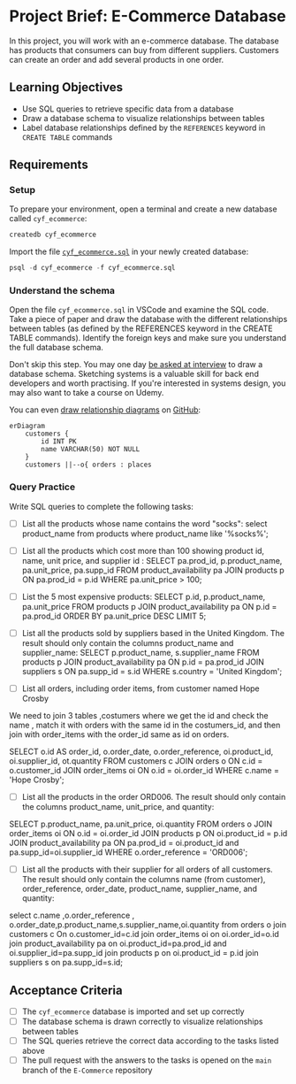 # Project Brief: E-Commerce Database

In this project, you will work with an e-commerce database. The database has products that consumers can buy from different suppliers. Customers can create an order and add several products in one order.

## Learning Objectives

- Use SQL queries to retrieve specific data from a database
- Draw a database schema to visualize relationships between tables
- Label database relationships defined by the `REFERENCES` keyword in `CREATE TABLE` commands

## Requirements

### Setup

To prepare your environment, open a terminal and create a new database called `cyf_ecommerce`:

```sql
createdb cyf_ecommerce
```

Import the file [`cyf_ecommerce.sql`](./cyf_ecommerce.sql) in your newly created database:

```sql
psql -d cyf_ecommerce -f cyf_ecommerce.sql
```

### Understand the schema

Open the file `cyf_ecommerce.sql` in VSCode and examine the SQL code. Take a piece of paper and draw the database with the different relationships between tables (as defined by the REFERENCES keyword in the CREATE TABLE commands). Identify the foreign keys and make sure you understand the full database schema.

Don't skip this step. You may one day [be asked at interview](https://monzo.com/blog/2022/03/23/demystifying-the-backend-engineering-interview-process) to draw a database schema. Sketching systems is a valuable skill for back end developers and worth practising. If you're interested in systems design, you may also want to take a course on Udemy.

You can even [draw relationship diagrams](https://mermaid.js.org/syntax/entityRelationshipDiagram.html) on [GitHub](https://docs.github.com/en/get-started/writing-on-github/working-with-advanced-formatting/creating-diagrams):

```mermaid
erDiagram
    customers {
        id INT PK
        name VARCHAR(50) NOT NULL
    }
    customers ||--o{ orders : places
```

### Query Practice

Write SQL queries to complete the following tasks:

- [ ] List all the products whose name contains the word "socks":
      select product_name from products where product_name like '%socks%';
- [ ] List all the products which cost more than 100 showing product id, name, unit price, and supplier id :
      SELECT pa.prod_id, p.product_name, pa.unit_price, pa.supp_id
      FROM product_availability pa
      JOIN products p ON pa.prod_id = p.id
      WHERE pa.unit_price > 100;
- [ ] List the 5 most expensive products:
      SELECT p.id, p.product_name, pa.unit_price
      FROM products p
      JOIN product_availability pa ON p.id = pa.prod_id
      ORDER BY pa.unit_price DESC
      LIMIT 5;

- [ ] List all the products sold by suppliers based in the United Kingdom. The result should only contain the columns product_name and supplier_name:
      SELECT p.product_name, s.supplier_name
      FROM products p
      JOIN product_availability pa ON p.id = pa.prod_id
      JOIN suppliers s ON pa.supp_id = s.id
      WHERE s.country = 'United Kingdom';

- [ ] List all orders, including order items, from customer named Hope Crosby

We need to join 3 tables ,costumers where we get the id and check the name , match it with orders with the same id in the costumers_id, and then join with order_items with the order_id same as id on orders.

SELECT o.id AS order_id, o.order_date, o.order_reference, oi.product_id, oi.supplier_id, ot.quantity
FROM customers c
JOIN orders o ON c.id = o.customer_id
JOIN order_items oi ON o.id = oi.order_id
WHERE c.name = 'Hope Crosby';

- [ ] List all the products in the order ORD006. The result should only contain the columns product_name, unit_price, and quantity:

SELECT p.product_name, pa.unit_price, oi.quantity
FROM orders o
JOIN order_items oi ON o.id = oi.order_id
JOIN products p ON oi.product_id = p.id
JOIN product_availability pa ON pa.prod_id = oi.product_id and pa.supp_id=oi.supplier_id
WHERE o.order_reference = 'ORD006';

- [ ] List all the products with their supplier for all orders of all customers. The result should only contain the columns name (from customer), order_reference, order_date, product_name, supplier_name, and quantity:

select c.name ,o.order_reference , o.order_date,p.product_name,s.supplier_name,oi.quantity
from orders o join customers c On o.customer_id=c.id
join order_items oi on oi.order_id=o.id
join product_availability pa on oi.product_id=pa.prod_id and oi.supplier_id=pa.supp_id
join products p on oi.product_id = p.id
join suppliers s on pa.supp_id=s.id;

## Acceptance Criteria

- [ ] The `cyf_ecommerce` database is imported and set up correctly
- [ ] The database schema is drawn correctly to visualize relationships between tables
- [ ] The SQL queries retrieve the correct data according to the tasks listed above
- [ ] The pull request with the answers to the tasks is opened on the `main` branch of the `E-Commerce` repository
